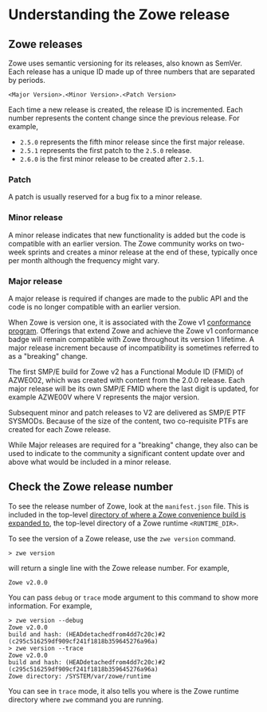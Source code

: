 # Understanding the Zowe release

## Zowe releases

Zowe uses semantic versioning for its releases, also known as SemVer.  Each release has a unique ID made up of three numbers that are separated by periods.

```
<Major Version>.<Minor Version>.<Patch Version>
```
Each time a new release is created, the release ID is incremented.  Each number represents the content change since the previous release.  For example, 
- `2.5.0` represents the fifth minor release since the first major release.  
- `2.5.1` represents the first patch to the `2.5.0` release.
- `2.6.0` is the first minor release to be created after `2.5.1`.

### Patch
A patch is usually reserved for a bug fix to a minor release.

### Minor release
A minor release indicates that new functionality is added but the code is compatible with an earlier version.  The Zowe community works on two-week sprints and creates a minor release at the end of these, typically once per month although the frequency might vary.

### Major release
A major release is required if changes are made to the public API and the code is no longer compatible with an earlier version.  

When Zowe is version one, it is associated with the Zowe v1 [conformance program](../extend/zowe-conformance-program.md). Offerings that extend Zowe and achieve the Zowe v1 conformance badge will remain compatible with Zowe throughout its version 1 lifetime. A major release increment because of incompatibility is sometimes referred to as a "breaking" change.

The first SMP/E build for Zowe v2 has a Functional Module ID (FMID) of AZWE002, which was created with content from the 2.0.0 release. Each major release will be its own SMP/E FMID where the last digit is updated, for example AZWE00V where V represents the major version.

Subsequent minor and patch releases to V2 are delivered as SMP/E PTF SYSMODs.  Because of the size of the content, two co-requisite PTFs are created for each Zowe release.

While Major releases are required for a "breaking" change, they also can be used to indicate to the community a significant content update over and above what would be included in a minor release.

## Check the Zowe release number

To see the release number of Zowe, look at the `manifest.json` file.  This is included in the top-level [directory of where a Zowe convenience build is expanded to](../user-guide/install-zowe-zos-convenience-build.md), the top-level directory of a Zowe runtime `<RUNTIME_DIR>`.

To see the version of a Zowe release, use the `zwe version` command.

```
> zwe version
```

will return a single line with the Zowe release number. For example,
```
Zowe v2.0.0
```

You can pass `debug` or `trace` mode argument to this command to show more information. For example,

```
> zwe version --debug
Zowe v2.0.0
build and hash: (HEADdetachedfrom4dd7c20c)#2 (c295c516259df909cf241f1818b359645276a96a)
> zwe version --trace
Zowe v2.0.0
build and hash: (HEADdetachedfrom4dd7c20c)#2 (c295c516259df909cf241f1818b359645276a96a)
Zowe directory: /SYSTEM/var/zowe/runtime
```

You can see in `trace` mode, it also tells you where is the Zowe runtime directory where `zwe` command you are running.
